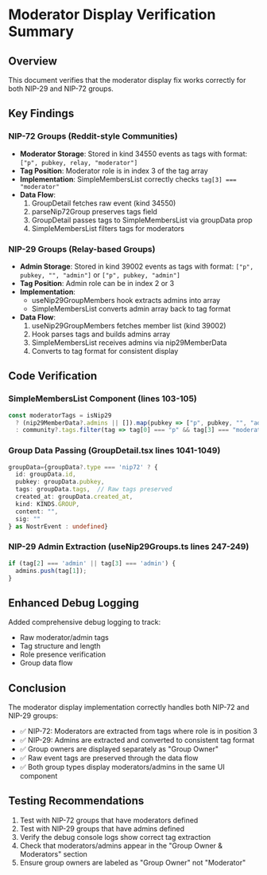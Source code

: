 # Moderator Display Verification Summary

## Overview
This document verifies that the moderator display fix works correctly for both NIP-29 and NIP-72 groups.

## Key Findings

### NIP-72 Groups (Reddit-style Communities)
- **Moderator Storage**: Stored in kind 34550 events as tags with format: `["p", pubkey, relay, "moderator"]`
- **Tag Position**: Moderator role is in index 3 of the tag array
- **Implementation**: SimpleMembersList correctly checks `tag[3] === "moderator"`
- **Data Flow**:
  1. GroupDetail fetches raw event (kind 34550)
  2. parseNip72Group preserves tags field
  3. GroupDetail passes tags to SimpleMembersList via groupData prop
  4. SimpleMembersList filters tags for moderators

### NIP-29 Groups (Relay-based Groups)
- **Admin Storage**: Stored in kind 39002 events as tags with format: `["p", pubkey, "", "admin"]` or `["p", pubkey, "admin"]`
- **Tag Position**: Admin role can be in index 2 or 3
- **Implementation**: 
  - useNip29GroupMembers hook extracts admins into array
  - SimpleMembersList converts admin array back to tag format
- **Data Flow**:
  1. useNip29GroupMembers fetches member list (kind 39002)
  2. Hook parses tags and builds admins array
  3. SimpleMembersList receives admins via nip29MemberData
  4. Converts to tag format for consistent display

## Code Verification

### SimpleMembersList Component (lines 103-105)
```typescript
const moderatorTags = isNip29
  ? (nip29MemberData?.admins || []).map(pubkey => ["p", pubkey, "", "admin"])
  : community?.tags.filter(tag => tag[0] === "p" && tag[3] === "moderator") || [];
```

### Group Data Passing (GroupDetail.tsx lines 1041-1049)
```typescript
groupData={groupData?.type === 'nip72' ? { 
  id: groupData.id,
  pubkey: groupData.pubkey, 
  tags: groupData.tags,  // Raw tags preserved
  created_at: groupData.created_at,
  kind: KINDS.GROUP,
  content: "",
  sig: ""
} as NostrEvent : undefined}
```

### NIP-29 Admin Extraction (useNip29Groups.ts lines 247-249)
```typescript
if (tag[2] === 'admin' || tag[3] === 'admin') {
  admins.push(tag[1]);
}
```

## Enhanced Debug Logging
Added comprehensive debug logging to track:
- Raw moderator/admin tags
- Tag structure and length
- Role presence verification
- Group data flow

## Conclusion
The moderator display implementation correctly handles both NIP-72 and NIP-29 groups:
- ✅ NIP-72: Moderators are extracted from tags where role is in position 3
- ✅ NIP-29: Admins are extracted and converted to consistent tag format
- ✅ Group owners are displayed separately as "Group Owner"
- ✅ Raw event tags are preserved through the data flow
- ✅ Both group types display moderators/admins in the same UI component

## Testing Recommendations
1. Test with NIP-72 groups that have moderators defined
2. Test with NIP-29 groups that have admins defined
3. Verify the debug console logs show correct tag extraction
4. Check that moderators/admins appear in the "Group Owner & Moderators" section
5. Ensure group owners are labeled as "Group Owner" not "Moderator"